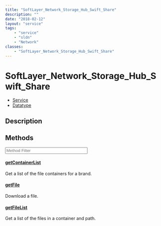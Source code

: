 ```yaml
---
title: "SoftLayer_Network_Storage_Hub_Swift_Share"
description: ""
date: "2018-02-12"
layout: "service"
tags:
    - "service"
    - "sldn"
    - "Network"
classes:
    - "SoftLayer_Network_Storage_Hub_Swift_Share"
---
```

# SoftLayer_Network_Storage_Hub_Swift_Share
<div id='service-datatype'>
    <ul id='sldn-reference-tabs'>
    <li id='service'> <a href='/reference/services/SoftLayer_Network_Storage_Hub_Swift_Share' >Service</a></li>    <li id='datatype'> <a href='/reference/datatypes/SoftLayer_Network_Storage_Hub_Swift_Share' >Datatype</a></li>
    </ul>
</div>

## Description






        
<div id="properties" class="content service-content">

## Methods

<div class="view-filters">
    <div class="clearfix">
        <div class="search-input-box">
            <input placeholder="Method Filter" onkeyup="titleSearch(inputId='edit-combine', divId='method-div', elementClass='method-row')" 
                type="text" id="edit-combine" value="" size="30" maxlength="128" class="form-text">
        </div>
    </div>
</div>

<div id="method-div">

<div class="method-row">

#### [getContainerList](/reference/services/SoftLayer_Network_Storage_Hub_Swift_Share/getContainerList)
Get a list of the file containers for a brand.

</div>

<div class="method-row">

#### [getFile](/reference/services/SoftLayer_Network_Storage_Hub_Swift_Share/getFile)
Download a file.

</div>

<div class="method-row">

#### [getFileList](/reference/services/SoftLayer_Network_Storage_Hub_Swift_Share/getFileList)
Get a list of the files in a container and path.

</div>
</div>

</div>

